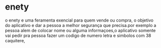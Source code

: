 # enety
o enety e uma feramenta exencial para quem vende ou compra, o objetivo do aplicativo e dar a pessoa a melhor segurança que precisa.por exemplo a pessoa alem de colocar nome ou alguma informaçoes,o aplicativo somente vai pedir pra pessoa fazer um codigo de numero letra e simbolos com 38 caquitere,
